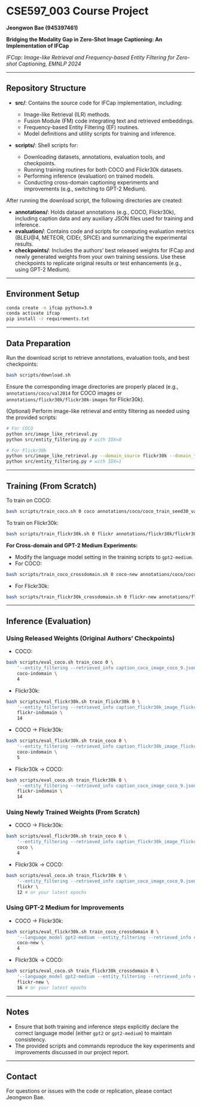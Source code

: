 # CSE597_003 Course Project
**Jeongwon Bae (945397461)**

**Bridging the Modality Gap in Zero-Shot Image Captioning: An Implementation of IFCap**

*IFCap: Image-like Retrieval and Frequency-based Entity Filtering for Zero-shot Captioning, EMNLP 2024*

---

## Repository Structure
- **src/**: Contains the source code for IFCap implementation, including:
  - Image-like Retrieval (ILR) methods.
  - Fusion Module (FM) code integrating text and retrieved embeddings.
  - Frequency-based Entity Filtering (EF) routines.
  - Model definitions and utility scripts for training and inference.

- **scripts/**: Shell scripts for:
  - Downloading datasets, annotations, evaluation tools, and checkpoints.
  - Running training routines for both COCO and Flickr30k datasets.
  - Performing inference (evaluation) on trained models.
  - Conducting cross-domain captioning experiments and improvements (e.g., switching to GPT-2 Medium).

After running the download script, the following directories are created:
- **annotations/**: Holds dataset annotations (e.g., COCO, Flickr30k), including caption data and any auxiliary JSON files used for training and inference.
- **evaluation/**: Contains code and scripts for computing evaluation metrics (BLEU@4, METEOR, CIDEr, SPICE) and summarizing the experimental results.
- **checkpoints/**: Includes the authors’ best released weights for IFCap and newly generated weights from your own training sessions. Use these checkpoints to replicate original results or test enhancements (e.g., using GPT-2 Medium).

---

## Environment Setup

```bash
conda create -n ifcap python=3.9
conda activate ifcap
pip install -r requirements.txt
```

---

## Data Preparation
Run the download script to retrieve annotations, evaluation tools, and best checkpoints:
```bash
bash scripts/download.sh
```
Ensure the corresponding image directories are properly placed (e.g., `annotations/coco/val2014` for COCO images or `annotations/flickr30k/flickr30k-images` for Flickr30k).

(Optional) Perform image-like retrieval and entity filtering as needed using the provided scripts:
```bash
# For COCO
python src/image_like_retrieval.py
python src/entity_filtering.py # with IDX=0

# For Flickr30k
python src/image_like_retrieval.py --domain_source flickr30k --domain_test flickr30k --L 7
python src/entity_filtering.py # with IDX=1
```

---

## Training (From Scratch)
To train on COCO:
```bash
bash scripts/train_coco.sh 0 coco annotations/coco/coco_train_seed30_var0.04.json
```

To train on Flickr30k:
```bash
bash scripts/train_flickr30k.sh 0 flickr annotations/flickr30k/flickr30k_train_seed30_var0.04.json
```

**For Cross-domain and GPT-2 Medium Experiments:**
- Modify the language model setting in the training scripts to `gpt2-medium`.
- For COCO:
```bash
bash scripts/train_coco_crossdomain.sh 0 coco-new annotations/coco/coco_train_seed30_var0.04.json
```
- For Flickr30k:
```bash
bash scripts/train_flickr30k_crossdomain.sh 0 flickr-new annotations/flickr30k/flickr30k_train_seed30_var0.04.json
```

---

## Inference (Evaluation)
### Using Released Weights (Original Authors’ Checkpoints)
- COCO:
```bash
bash scripts/eval_coco.sh train_coco 0 \
    '--entity_filtering --retrieved_info caption_coco_image_coco_9.json --K 5' \
    coco-indomain \
    4
```

- Flickr30k:
```bash
bash scripts/eval_flickr30k.sh train_flickr30k 0 \
    '--entity_filtering --retrieved_info caption_flickr30k_image_flickr30k_7.json --K 3' \
    flickr-indomain \
    14
```

- COCO → Flickr30k:
```bash
bash scripts/eval_flickr30k.sh train_coco 0 \
    '--entity_filtering --retrieved_info caption_flickr30k_image_flickr30k_7.json --K 3' \
    coco-indomain \
    5
```

- Flickr30k → COCO:
```bash
bash scripts/eval_coco.sh train_flickr30k 0 \
    '--entity_filtering --retrieved_info caption_coco_image_coco_9.json --K 4' \
    flickr-indomain \
    14
```

### Using Newly Trained Weights (From Scratch)
- COCO → Flickr30k:
```bash
bash scripts/eval_flickr30k.sh train_coco 0 \
    '--entity_filtering --retrieved_info caption_flickr30k_image_flickr30k_7.json --K 3' \
    coco \
    4
```

- Flickr30k → COCO:
```bash
bash scripts/eval_coco.sh train_flickr30k 0 \
    '--entity_filtering --retrieved_info caption_coco_image_coco_9.json --K 4' \
    flickr \
    12 # or your latest epochs
```

### Using GPT-2 Medium for Improvements
- COCO → Flickr30k:
```bash
bash scripts/eval_flickr30k.sh train_coco_crossdomain 0 \
    '--language_model gpt2-medium --entity_filtering --retrieved_info caption_flickr30k_image_flickr30k_7.json --K 3' \
    coco-new \
    4
```

- Flickr30k → COCO:
```bash
bash scripts/eval_coco.sh train_flickr30k_crossdomain 0 \
    '--language_model gpt2-medium --entity_filtering --retrieved_info caption_coco_image_coco_9.json --K 4' \
    flickr-new \
    16 # or your latest epochs
```

---

## Notes
- Ensure that both training and inference steps explicitly declare the correct language model (either `gpt2` or `gpt2-medium`) to maintain consistency.
- The provided scripts and commands reproduce the key experiments and improvements discussed in our project report.

---

## Contact
For questions or issues with the code or replication, please contact Jeongwon Bae.
